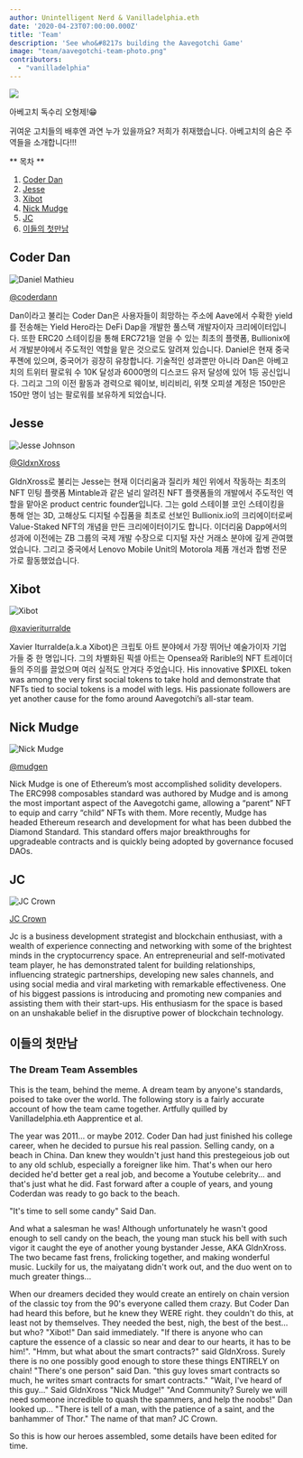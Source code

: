 ```yaml
---
author: Unintelligent Nerd & Vanilladelphia.eth
date: '2020-04-23T07:00:00.000Z'
title: 'Team'
description: 'See who&#8217s building the Aavegotchi Game'
image: "team/aavegotchi-team-photo.png"
contributors:
  - "vanilladelphia"
---
```



<div class="headerImageContainer">
<img class="headerImage" src="/team/aavegotchi-team-photo.png">
<p class="headerImageText">아베고치 독수리 오형제!😁</p>
</div>

귀여운 고치들의 배후엔 과연 누가 있을까요? 저희가 취재했습니다. 아베고치의 숨은 주역들을 소개합니다!!!

<div class="contentsBox">

** 목차 **

<ol>
<li><a href=#coder-dan>Coder Dan</a></li>
<li><a href=#jesse>Jesse</a></li>
<li><a href=#xibot>Xibot</a></li>
<li><a href=#nick-mudge>Nick Mudge</a></li>
<li><a href=#jc>JC</a></li>
<li><a href=#origins>이들의 첫만남</a></li>
</ol>

</div>

## Coder Dan

<div class="leftImageContainer">
<img class="leftImage" src="/coderdan.jpg" alt = "Daniel Mathieu">
<p class="leftImageText"><a href="https://twitter.com/coderdannn">@coderdann</a></p>
</div>
Dan이라고 불리는 Coder Dan은 사용자들이 희망하는 주소에 Aave에서 수확한 yield를 전송해는 Yield Hero라는 DeFi Dap을 개발한 풀스택 개발자이자 크리에이터입니다. 또한 ERC20 스테이킹을 통해 ERC721을 얻을 수 있는 최초의 플랫폼, Bullionix에서 개발분야에서 주도적인 역할을 맡은 것으로도 알려져 있습니다.  Daniel은 현재 중국 푸졘에 있으며, 중국어가 굉장히 유창합니다. 기술적인 성과뿐만 아니라 Dan은 아베고치의 트위터 팔로워 수 10K 달성과 6000명의 디스코드 유저 달성에 있어 1등 공신입니다. 그리고 그의 이전 활동과 경력으로 웨이보, 비리비리, 위챗 오피셜 계정은 150만은 150만 명이 넘는 팔로워를 보유하게 되었습니다.

## Jesse

<div class="leftFlexContainer">
<div class="leftImageContainer">
<img class="leftImage" src="/team/jesse-wizard-hat.png" alt = "Jesse Johnson">
<p class="leftImageText"><a href="https://twitter.com/gldnXross">@GldxnXross</a></p>
</div>
GldnXross로 불리는 Jesse는 현재 이더리움과 질리카 체인 위에서 작동하는 최초의 NFT 민팅 플랫폼 Mintable과 같은 널리 알려진 NFT 플랫폼들의 개발에서 주도적인 역할을 맡아온 product centric founder입니다. 그는 gold 스테이블 코인 스테이킹을 통해 얻는 3D, 고해상도 디지털 수집품을 최초로 선보인 Bullionix.io의 크리에이터로써 Value-Staked NFT의 개념을 만든 크리에이터이기도 합니다. 이더리움 Dapp에서의 성과에 이전에는 ZB 그룹의 국제 개발 수장으로 디지털 자산 거래소 분야에 깊게 관여했었습니다. 그리고 중국에서 Lenovo Mobile Unit의 Motorola 제품 개선과 합병 전문가로 활동했었습니다.

## Xibot

<div class="leftImageContainer">
<img class="leftImage" src="/team/xi-bot-spaceman.jpg" alt = "Xibot">
<p class="leftImageText"><a href="https://twitter.com/xavieriturralde">@xavieriturralde</a></p>
</div>
Xavier Iturralde(a.k.a Xibot)은 크립토 아트 분야에서 가장 뛰어난 예술가이자 기업가들 중 한 명입니다. 그의 차별화된 픽셀 아트는 Opensea와 Rarible의 NFT 트레이더들의 주의를 끌었으며 여러 실적도 안겨다 주었습니다. His innovative $PIXEL token was among the very first social tokens to take hold and demonstrate that NFTs tied to social tokens is a model with legs. His passionate followers are yet another cause for the fomo around Aavegotchi’s all-star team.

## Nick Mudge

<div class="leftImageContainer">
<img class="leftImage" src="/team/nick-mudge.jpg" alt = "Nick Mudge">
<p class="leftImageText"><a href="https://twitter.com/mudgen">@mudgen</a></p>
</div>
Nick Mudge is one of Ethereum’s most accomplished solidity developers. The ERC998 composables standard was authored by Mudge and is among the most important aspect of the Aavegotchi game, allowing a “parent” NFT to equip and carry “child” NFTs with them. More recently, Mudge has headed Ethereum research and development for what has been dubbed the Diamond Standard. This standard offers major breakthroughs for upgradeable contracts and is quickly being adopted by governance focused DAOs.

## JC

<div class="leftImageContainer">
<img class="leftImage" src="/team/jc-crown.jpg" alt = "JC Crown">
<p class="leftImageText"><a href="https://www.linkedin.com/in/jccrown">JC Crown</a></p>
</div>
Jc is a business development strategist and blockchain enthusiast, with a wealth of experience connecting and networking with some of the brightest minds in the cryptocurrency space. An entrepreneurial and self-motivated team player, he has demonstrated talent for building relationships, influencing strategic partnerships, developing new sales channels, and using social media and viral marketing with remarkable effectiveness. One of his biggest passions is introducing and promoting new companies and assisting them with their start-ups. His enthusiasm for the space is based on an unshakable belief in the disruptive power of blockchain technology.

## 이들의 첫만남
### The Dream Team Assembles
This is the team, behind the meme.  A dream team by anyone's standards, poised to take over the world. The following story is a fairly accurate account of how the team came together.  Artfully quilled by Vanilladelphia.eth Aapprentice et al.

The year was 2011... or maybe 2012.  Coder Dan had just finished his college career, when he decided to pursue his real passion.  Selling candy, on a beach in China.  Dan knew they wouldn't just hand this prestegeious job out to any old schlub, especially a foreigner like him.  That's when our hero decided he'd better get a real job, and become a Youtube celebrity... and that's just what he did.  Fast forward after a couple of years, and young Coderdan was ready to go back to the beach.

"It's time to sell some candy" Said Dan.

And what a salesman he was!  Although unfortunately he wasn't good enough to sell candy on the beach, the young man stuck his bell with such vigor it caught the eye of another young bystander Jesse, AKA GldnXross.  The two became fast frens, frolicking together, and making wonderful music.  Luckily for us, the maiyatang didn't work out, and the duo went on to much greater things...

When our dreamers decided they would create an entirely on chain version of the classic toy from the 90's everyone called them crazy.  But Coder Dan had heard this before, but he knew they WERE right.  they couldn't do this, at least not by themselves.  They needed the best, nigh, the best of the best... but who?  "Xibot!" Dan said immediately.  "If there is anyone who can capture the essence of a classic so near and dear to our hearts, it has to be him!".  "Hmm, but what about the smart contracts?" said GldnXross.  Surely there is no one possibly good enough to store these things ENTIRELY on chain! "There's one person" said Dan. "this guy loves smart contracts so much, he writes smart contracts for smart contracts."  "Wait, I've heard of this guy..." Said GldnXross "Nick Mudge!"  "And Community? Surely we will need someone incredible to quash the spammers, and help the noobs!"  Dan looked up... "There is tell of a man, with the patience of a saint, and the banhammer of Thor." The name of that man? JC Crown.

So this is how our heroes assembled, some details have been edited for time.
